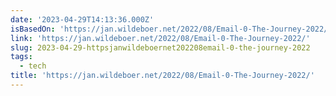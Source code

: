 ```yaml
---
date: '2023-04-29T14:13:36.000Z'
isBasedOn: 'https://jan.wildeboer.net/2022/08/Email-0-The-Journey-2022/'
link: 'https://jan.wildeboer.net/2022/08/Email-0-The-Journey-2022/'
slug: 2023-04-29-httpsjanwildeboernet202208email-0-the-journey-2022
tags:
  - tech
title: 'https://jan.wildeboer.net/2022/08/Email-0-The-Journey-2022/'
---
```


